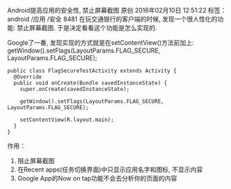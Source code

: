 Android提高应用的安全性, 禁止屏幕截图
原创 2016年02月10日 12:51:22 标签：android /应用 /安全 8481
在玩交通银行的客户端的时候, 发现一个很人性化的功能: 禁止屏幕截图. 于是决定看看这个功能是怎么实现的.

Google了一番, 发现实现的方式就是在setContentView()方法前加上: 
getWindow().setFlags(LayoutParams.FLAG_SECURE, LayoutParams.FLAG_SECURE); 


	public class FlagSecureTestActivity extends Activity {
	  @Override
	  public void onCreate(Bundle savedInstanceState) {
	    super.onCreate(savedInstanceState);
	
	    getWindow().setFlags(LayoutParams.FLAG_SECURE, LayoutParams.FLAG_SECURE);
	
	    setContentView(R.layout.main);
	  }
	}

作用：

1. 阻止屏幕截图
2. 在Recent apps(任务切换界面)中只显示应用名字和图标, 不显示内容
3. Google App的Now on tap功能不会去分析你的页面的内容